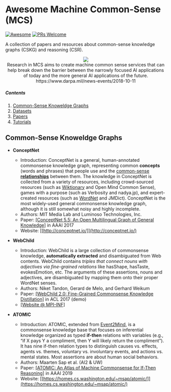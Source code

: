 # Awesome Machine Common-Sense (MCS)
[![Awesome](https://cdn.rawgit.com/sindresorhus/awesome/d7305f38d29fed78fa85652e3a63e154dd8e8829/media/badge.svg)](https://github.com/sindresorhus/awesome)
[![PRs Welcome](https://img.shields.io/badge/PRs-welcome-brightgreen.svg?style=flat-square)](http://makeapullrequest.com)

A collection of papers and resources about common-sense knowledge graphs (CSKG) and reasoning (CSR). 

<p align="center">
  <img src="https://www.darpa.mil/DDM_Gallery/teaching-machines-619-316.jpg">
  <br><span>Research in MCS aims to create machine common sense services that can help break down the barrier between the narrowly focused AI applications of today and the more general AI applications of the future. <br> https://www.darpa.mil/news-events/2018-10-11</span>
</p>

##### Contents  

1. [Common-Sense Knoweldge Graphs](#cskgs)  
2. [Datasets](#datasets)
3. [Papers](#papers)
4. [Tutorials](#tutorials)



## Common-Sense Knoweldge Graphs
- **ConceptNet**
  - Introduction: ConceptNet is a general, human-annotated commonsense knowledge graph, representing common **concepts** (words and phrases) that people use and the [common-sense **relationships**](https://github.com/commonsense/conceptnet5/wiki/Relations) between them. The knowledge in ConceptNet is collected from a variety of resources, including crowd-sourced resources (such as [Wiktionary](https://www.wiktionary.org/) and Open Mind Common Sense), games with a purpose (such as Verbosity and nadya.jp), and expert-created resources (such as [WordNet](https://wordnet.princeton.edu/) and JMDict). ConceptNet is the most widely-used general commonsense knowledge graph, although it is still somewhat noisy and highly incomplete. 
  - Authors: MIT Media Lab and Luminoso Technologies, Inc.
  - Paper: [[ConceptNet 5.5: An Open Multilingual Graph of General Knowledge]](https://arxiv.org/abs/1612.03975) in AAAI 2017
  - Website: [[http://conceptnet.io/]](http://conceptnet.io/)


- **WebChild**
  - Introduction: WebChild is a large collection of commonsense knowledge, **automatically extracted** and disambiguated from Web contents. WebChild contains _triples that connect nouns with adjectives via fine-grained relations_ like hasShape, hasTaste, evokesEmotion, etc. The arguments of these assertions, nouns and adjectives, are disambiguated by mapping them onto their proper WordNet senses.
  - Authors: Niket Tandon, Gerard de Melo, and Gerhard Weikum
  - Paper: [[WebChild 2.0: Fine-Grained Commonsense Knowledge Distillation]](http://people.mpi-inf.mpg.de/~ntandon/papers/tandon-acl2017-demo.pdf) in ACL 2017 (demo)
  - [[Website @ MPI-INF]](https://www.mpi-inf.mpg.de/departments/databases-and-information-systems/research/yago-naga/webchild/)
  
  
- **ATOMIC**
  - Introduction: ATOMIC, extended from [Event2Mind](https://uwnlp.github.io/event2mind/), is a commonsense knowledge base that focuses on inferential knowledge organized as typed **if-then** relations with variables (e.g., “if X pays Y a compliment, then Y will likely return the compliment”). It has nine if-then relation types to distinguish causes vs. effects, agents vs. themes, voluntary vs. involuntary events, and actions vs. mental states. Most assertions are about human social behaviors. 
  - Authors: Maarten Sap et al. (AI2 & UW)
  - Paper: [[ATOMIC: An Atlas of Machine Commonsense for If-Then Reasoning]](https://arxiv.org/pdf/1811.00146.pdf)  in AAAI 2019
  - Website: [[https://homes.cs.washington.edu/~msap/atomic/]](https://homes.cs.washington.edu/~msap/atomic/)
  
